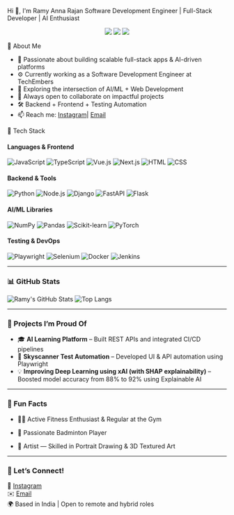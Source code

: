 Hi 👋, I'm Ramy Anna Rajan
Software Development Engineer | Full-Stack Developer | AI Enthusiast

<p align="center">
  <img src="https://img.shields.io/badge/Role-SDE-blue" />
  <img src="https://img.shields.io/badge/Tech Stack-Fullstack-informational" />
  <img src="https://img.shields.io/badge/Open to-Collaboration-success" />
</p>


 💫 About Me
- 🧠 Passionate about building scalable full-stack apps & AI-driven platforms  
- ⚙️ Currently working as a Software Development Engineer at TechEmbers
- 🤖 Exploring the intersection of AI/ML + Web Development 
- 🎯 Always open to collaborate on impactful projects  
- 🛠️ Backend + Frontend + Testing Automation  
- 📫 Reach me: [Instagram](https://instagram.com/brawniehead)| [Email](mailto:annarajan98@gmail.com)



 💼 Tech Stack

#### Languages & Frontend
![JavaScript](https://img.shields.io/badge/-JavaScript-F7DF1E?logo=javascript&logoColor=black)
![TypeScript](https://img.shields.io/badge/-TypeScript-3178C6?logo=typescript&logoColor=white)
![Vue.js](https://img.shields.io/badge/-Vue.js-4FC08D?logo=vuedotjs&logoColor=white)
![Next.js](https://img.shields.io/badge/-Next.js-000000?logo=next.js)
![HTML](https://img.shields.io/badge/-HTML5-E34F26?logo=html5&logoColor=white)
![CSS](https://img.shields.io/badge/-CSS3-1572B6?logo=css3&logoColor=white)

#### Backend & Tools
![Python](https://img.shields.io/badge/-Python-3776AB?logo=python&logoColor=white)
![Node.js](https://img.shields.io/badge/-Node.js-339933?logo=node.js&logoColor=white)
![Django](https://img.shields.io/badge/-Django-092E20?logo=django&logoColor=white)
![FastAPI](https://img.shields.io/badge/-FastAPI-009688?logo=fastapi)
![Flask](https://img.shields.io/badge/-Flask-000000?logo=flask)

#### AI/ML Libraries
![NumPy](https://img.shields.io/badge/-NumPy-013243?logo=numpy)
![Pandas](https://img.shields.io/badge/-Pandas-150458?logo=pandas)
![Scikit-learn](https://img.shields.io/badge/-Scikit--Learn-F7931E?logo=scikit-learn)
![PyTorch](https://img.shields.io/badge/-PyTorch-EE4C2C?logo=pytorch)

#### Testing & DevOps
![Playwright](https://img.shields.io/badge/-Playwright-2EAD33?logo=microsoftedge)
![Selenium](https://img.shields.io/badge/-Selenium-43B02A?logo=selenium)
![Docker](https://img.shields.io/badge/-Docker-2496ED?logo=docker)
![Jenkins](https://img.shields.io/badge/-Jenkins-D24939?logo=jenkins)

---

### 📊 GitHub Stats
![Ramy's GitHub Stats](https://github-readme-stats.vercel.app/api?username=brawniehead&show_icons=true&theme=radical)
![Top Langs](https://github-readme-stats.vercel.app/api/top-langs/?username=brawniehead&layout=compact&theme=radical)

---

### 🚀 Projects I’m Proud Of
- 🎓 **AI Learning Platform** – Built REST APIs and integrated CI/CD pipelines  
- 🧪 **Skyscanner Test Automation** – Developed UI & API automation using Playwright  
- 💡 **Improving Deep Learning using xAI (with SHAP explainability)** – Boosted model accuracy from 88% to 92% using Explainable AI

---

### 🎤 Fun Facts
- 🏋️‍♀️ Active Fitness Enthusiast & Regular at the Gym

- 🏸 Passionate Badminton Player

- 🎨 Artist — Skilled in Portrait Drawing & 3D Textured Art

---

### 🙌 Let’s Connect!
📸 [Instagram](https://instagram.com/brawniehead)  
✉️ [Email](mailto:rajanramy89@gmail.com)  
🌍 Based in India | Open to remote and hybrid roles

